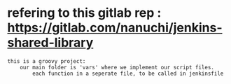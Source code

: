 # refering to this gitlab rep : https://gitlab.com/nanuchi/jenkins-shared-library
```
this is a groovy project:
    our main folder is 'vars' where we implement our script files.
        each function in a seperate file, to be called in jenkinsfile
    
```